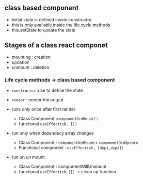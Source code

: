 ## class based component
* initial state is defined inside constructor
*  this is only available inside the life cycle methods
* this.setState to update the state

## Stages of a class react componet
* mounting : creation
* updation 
* unmount : deletion 
### Life cycle methods -> class based component
* `constructor` :use to define the state 
* `render` : render the output

* runs only once after first render
    *   Class Component :`componentDidMount()`
    *   functional `useEffect(cb, [])`

* run only when dependecy array changes 
    * Class Component : `componentDidMount`+ `componentDidUpdate`
    * Functional component : `useEffect(cb, [dep1,dep2])`
* run on un mount 
    *  Class Component : componentWillUnmount
    * functional `useEffect(cb,[])` -> clean up function  



